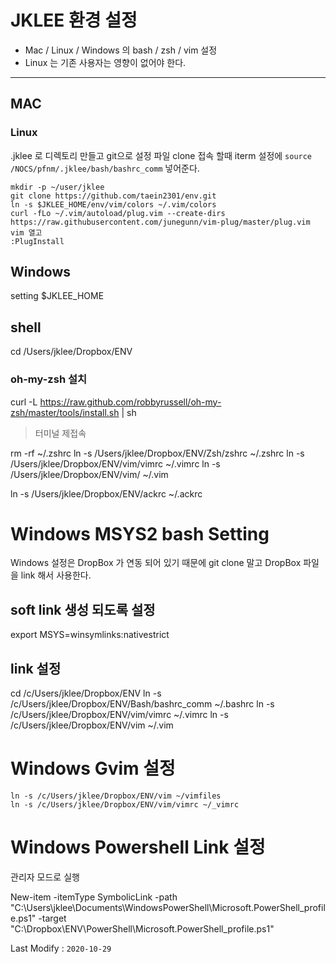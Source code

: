# JKLEE 환경 설정

- Mac / Linux / Windows 의 bash / zsh / vim 설정
- Linux 는 기존 사용자는 영향이 없어야 한다.

----------------------------------------------------------------------------------------------------
## MAC

### Linux
.jklee 로 디렉토리 만들고 git으로 설정 파일 clone
접속 할때 iterm 설정에 `source /NOCS/pfnm/.jklee/bash/bashrc_comm` 넣어준다.

```
mkdir -p ~/user/jklee
git clone https://github.com/taein2301/env.git
ln -s $JKLEE_HOME/env/vim/colors ~/.vim/colors
curl -fLo ~/.vim/autoload/plug.vim --create-dirs https://raw.githubusercontent.com/junegunn/vim-plug/master/plug.vim
vim 열고
:PlugInstall

```

## Windows
setting $JKLEE_HOME

## shell
cd /Users/jklee/Dropbox/ENV

### oh-my-zsh 설치
curl -L https://raw.github.com/robbyrussell/oh-my-zsh/master/tools/install.sh | sh
> 터미널 제접속

rm -rf ~/.zshrc
ln -s /Users/jklee/Dropbox/ENV/Zsh/zshrc ~/.zshrc
ln -s /Users/jklee/Dropbox/ENV/vim/vimrc ~/.vimrc
ln -s /Users/jklee/Dropbox/ENV/vim/ ~/.vim

ln -s /Users/jklee/Dropbox/ENV/ackrc ~/.ackrc


# Windows MSYS2 bash Setting
Windows 설정은 DropBox 가 연동 되어 있기 때문에 git clone 말고 DropBox 파일을 link 해서 사용한다.

## soft link 생성 되도록 설정
export MSYS=winsymlinks:nativestrict

## link 설정
cd /c/Users/jklee/Dropbox/ENV
ln -s /c/Users/jklee/Dropbox/ENV/Bash/bashrc_comm  ~/.bashrc
ln -s /c/Users/jklee/Dropbox/ENV/vim/vimrc ~/.vimrc
ln -s /c/Users/jklee/Dropbox/ENV/vim ~/.vim

# Windows Gvim 설정
```
ln -s /c/Users/jklee/Dropbox/ENV/vim ~/vimfiles
ln -s /c/Users/jklee/Dropbox/ENV/vim/vimrc ~/_vimrc
```

# Windows Powershell Link 설정

관리자 모드로 실행

New-item -itemType SymbolicLink -path "C:\Users\jklee\Documents\WindowsPowerShell\Microsoft.PowerShell_profile.ps1" -target "C:\Dropbox\ENV\PowerShell\Microsoft.PowerShell_profile.ps1"

Last Modify : `2020-10-29`
